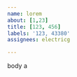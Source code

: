 ```yaml
---         
name: lorem
about: [1,23]
title: [123, 456]
labels: '123, 43380'
assignees: electricg

---         
```


body a
